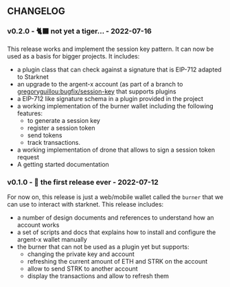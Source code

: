 ## CHANGELOG


### v0.2.0 - 🐈‍⬛ not yet a tiger...  - 2022-07-16

This release works and implement the session key pattern. It can now be used as
a basis for bigger projects. It includes:
- a plugin class that can check against a signature that is EIP-712 adapted to
  Starknet
- an upgrade to the argent-x account (as part of a branch to
  [gregoryguillou:bugfix/session-key](https://github.com/gregoryguillou/argent-contracts-starknet/tree/bugfix/session-key)
  that supports plugins
- a EIP-712 like signature schema in a plugin provided in the project
- a working implementation of the burner wallet including the following
  features:
  - to generate a session key
  - register a session token
  - send tokens
  - track transactions.
- a working implementation of drone that allows to sign a session token request
- A getting started documentation

### v0.1.0 - 🥚 the first release ever - 2022-07-12

For now on, this release is just a web/mobile wallet called the `burner` that
we can use to interact with starknet. This release includes:
- a number of design documents and references to understand how an account
  works
- a set of scripts and docs that explains how to install and configure the
  argent-x wallet manually
- the burner that can not be used as a plugin yet but supports:
  - changing the private key and account
  - refreshing the current amount of ETH and STRK on the account
  - allow to send STRK to another account
  - display the transactions and allow to refresh them
